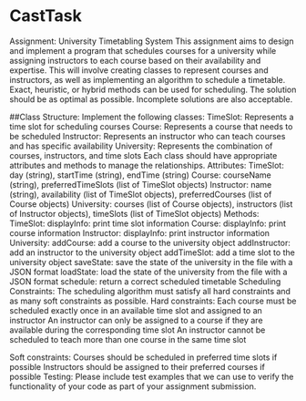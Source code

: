 
# CastTask

Assignment: University Timetabling System
This assignment aims to design and implement a program that schedules courses for a university while assigning instructors to each course based on their availability and expertise. This will involve creating classes to represent courses and instructors, as well as implementing an algorithm to schedule a timetable. Exact, heuristic, or hybrid methods can be used for scheduling. The solution should be as optimal as possible. Incomplete solutions are also acceptable.

##Class Structure:
Implement the following classes:
  TimeSlot: Represents a time slot for scheduling courses
  Course: Represents a course that needs to be scheduled
  Instructor: Represents an instructor who can teach courses and has specific availability
  University: Represents the combination of courses, instructors, and time slots
Each class should have appropriate attributes and methods to manage the relationships.
Attributes:
  TimeSlot: day (string), startTime (string), endTime (string)
  Course: courseName (string), preferredTimeSlots (list of TimeSlot objects)
  Instructor: name (string), availability (list of TimeSlot objects), preferredCourses (list of Course objects)
  University: courses (list of Course objects), instructors (list of Instructor objects), timeSlots (list of TimeSlot objects)
Methods:
  TimeSlot:
    displayInfo: print time slot information
  Course:
    displayInfo: print course information
  Instructor:
    displayInfo: print instructor information
  University:
    addCourse: add a course to the university object
    addInstructor: add an instructor to the university object
    addTimeSlot: add a time slot to the university object
    saveState: save the state of the university in the file with a JSON format
    loadState: load the state of the university from the file with a JSON format
    schedule: return a correct scheduled timetable
Scheduling Constraints:
The scheduling algorithm must satisfy all hard constraints and as many soft constraints as possible.
Hard constraints:
    Each course must be scheduled exactly once in an available time slot and assigned to an instructor
    An instructor can only be assigned to a course if they are available during the corresponding time slot
    An instructor cannot be scheduled to teach more than one course in the same time slot

Soft constraints:
Courses should be scheduled in preferred time slots if possible
Instructors should be assigned to their preferred courses if possible 
Testing:
Please include test examples that we can use to verify the functionality of your code as part of your assignment submission.
